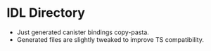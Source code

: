 # IDL Directory

-   Just generated canister bindings copy-pasta.
-   Generated files are slightly tweaked to improve TS compatibility.
